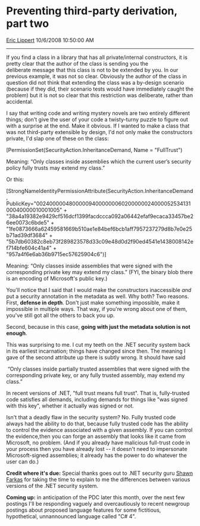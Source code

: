 <div id="page">

# Preventing third-party derivation, part two

[Eric Lippert](https://social.msdn.microsoft.com/profile/Eric%20Lippert) 10/6/2008 10:50:00 AM

-----

<div id="content">

<div class="mine">

If you find a class in a library that has all private/internal constructors, it is pretty clear that the author of the class is sending you the deliberate message that this class is not to be extended by you. In our previous example, it was not so clear. Obviously the author of the class in question did not think that extending the class was a by-design scenario (because if they did, their scenario tests would have immediately caught the problem) but it is not so clear that this restriction was deliberate, rather than accidental.

I say that writing code and writing mystery novels are two entirely different things; don't give the user of your code a twisty-turny puzzle to figure out with a surprise at the end. Make it obvious. If I wanted to make a class that was not third-party extensible by design, I'd not only make the constructors private, I'd slap one of these on the class:

<span class="code"> </span>

\[PermissionSet(SecurityAction.InheritanceDemand, Name = "FullTrust")

Meaning: “Only classes inside assemblies which the current user’s security policy fully trusts may extend my class.”

Or this:

<span class="code"> </span>

\[StrongNameIdentityPermissionAttribute(SecurityAction.InheritanceDemand,  
PublicKey="00240000048000009400000006020000002400005253413100040000010001005" +  
"38a4a19382e9429cf516dcf1399facdccca092a06442efaf9ecaca33457be26ee0073c6bde5" +  
"1fe0873666a62459581669b510ae1e84bef6bcb1aff7957237279d8b7e0e25b71ad39df3684" +  
"5b7db60382c8eb73f289823578d33c09e48d0d2f90ed4541e1438008142ef714bfe604c41a4" +  
"957a4f6e6ab36b9715ec57625904c6")\]

Meaning: “Only classes inside assemblies that were signed with the corresponding private key may extend my class.” (FYI, the binary blob there is an encoding of Microsoft's public key.)

You'll notice that I said that I would make the constructors inaccessible *and* put a security annotation in the metadata as well. Why both? Two reasons. First, **defense in depth**. Don't just make something impossible, make it impossible in multiple ways. That way, if you're wrong about one of them, you've still got all the others to back you up.

Second, because in this case, **going with just the metadata solution is not enough**.

This was surprising to me. I cut my teeth on the .NET security system back in its earliest incarnation; things have changed since then. The meaning I gave of the second attribute up there is subtly wrong. It should have said

 “Only classes inside partially trusted assemblies that were signed with the corresponding private key, or any fully trusted assembly, may extend my class.”

In recent versions of .NET, "full trust means full trust". That is, fully-trusted code satisfies all demands, including demands for things like "was signed with this key", whether it actually was signed or not.

Isn't that a deadly flaw in the security system? No. Fully trusted code always had the ability to do that, because fully trusted code has the ability to control the evidence associated with a given assembly. If you can control the evidence,then you can forge an assembly that looks like it came from Microsoft, no problem. (And if you already have malicious full-trust code in your process then you have already lost -- it doesn't need to impersonate Microsoft-signed assemblies; it already has the power to do whatever the user can do.)

**Credit where it's due:** Special thanks goes out to .NET security guru [Shawn Farkas](http://blogs.msdn.com/shawnfa/) for taking the time to explain to me the differences between various versions of the .NET security system.

**Coming up:** in anticipation of the PDC later this month, over the next few postings I'll be responding vaguely and overcautiously to recent newgroup postings about proposed language features for some fictitious, hypothetical, unnannounced language called "C\# 4".

</div>

</div>

</div>

